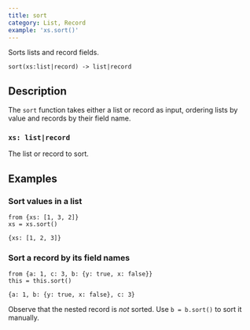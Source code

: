 ```yaml
---
title: sort
category: List, Record
example: 'xs.sort()'
---
```

Sorts lists and record fields.

```tql
sort(xs:list|record) -> list|record
```

## Description

The `sort` function takes either a list or record as input, ordering lists by
value and records by their field name.

### `xs: list|record`

The list or record to sort.

## Examples

### Sort values in a list

```tql
from {xs: [1, 3, 2]}
xs = xs.sort()
```

```tql
{xs: [1, 2, 3]}
```

### Sort a record by its field names

```tql
from {a: 1, c: 3, b: {y: true, x: false}}
this = this.sort()
```

```tql
{a: 1, b: {y: true, x: false}, c: 3}
```

Observe that the nested record is *not* sorted. Use `b = b.sort()` to sort it
manually.
